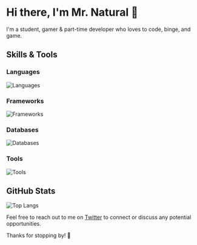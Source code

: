 # Hi there, I'm Mr. Natural 👋

I'm a student, gamer & part-time developer who loves to code, binge, and game.

## Skills & Tools

### Languages

![Languages](https://skillicons.dev/icons?i=js,ts,html,css,py,cs)

### Frameworks

![Frameworks](https://skillicons.dev/icons?i=flask,vue,nextjs,react)

### Databases

![Databases](https://skillicons.dev/icons?i=mongodb,sqlite)

### Tools

![Tools](https://skillicons.dev/icons?i=vscode,xd,vercel,replit)

## GitHub Stats

![Top Langs](https://github-readme-stats.vercel.app/api/top-langs/?username=itsmrnatural&layout=compact&theme=transparent)

Feel free to reach out to me on [Twitter](https://twitter.com/ItsMrNatural) to connect or discuss any potential opportunities.

Thanks for stopping by! 🙌
